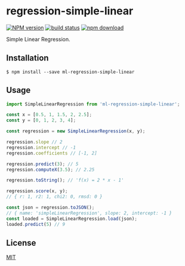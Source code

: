 # regression-simple-linear

  [![NPM version][npm-image]][npm-url]
  [![build status][ci-image]][ci-url]
  [![npm download][download-image]][download-url]

Simple Linear Regression.

## Installation

`$ npm install --save ml-regression-simple-linear`

## Usage

```js
import SimpleLinearRegression from 'ml-regression-simple-linear';

const x = [0.5, 1, 1.5, 2, 2.5];
const y = [0, 1, 2, 3, 4];

const regression = new SimpleLinearRegression(x, y);

regression.slope // 2
regression.intercept // -1
regression.coefficients // [-1, 2]

regression.predict(3); // 5
regression.computeX(3.5); // 2.25

regression.toString(); // 'f(x) = 2 * x - 1'

regression.score(x, y);
// { r: 1, r2: 1, chi2: 0, rmsd: 0 }

const json = regression.toJSON();
// { name: 'simpleLinearRegression', slope: 2, intercept: -1 }
const loaded = SimpleLinearRegression.load(json);
loaded.predict(5) // 9
```

## License

  [MIT](./LICENSE)

[npm-image]: https://img.shields.io/npm/v/ml-regression-simple-linear.svg?style=flat-square
[npm-url]: https://npmjs.org/package/ml-regression-simple-linear
[ci-image]: https://github.com/mljs/regression-simple-linear/workflows/Node.js%20CI/badge.svg?branch=master
[ci-url]: https://github.com/mljs/regression-simple-linear/actions?query=workflow%3A%22Node.js+CI%22
[download-image]: https://img.shields.io/npm/dm/ml-regression-simple-linear.svg?style=flat-square
[download-url]: https://npmjs.org/package/ml-regression-simple-linear
